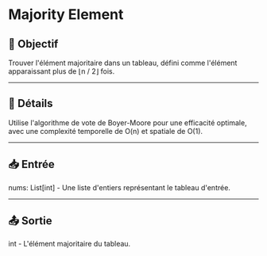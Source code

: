 # Majority Element

## 🎯 Objectif

  Trouver l'élément majoritaire dans un tableau, défini comme l'élément apparaissant plus de ⌊n / 2⌋ fois.

---

## 📝 Détails

  Utilise l'algorithme de vote de Boyer-Moore pour une efficacité optimale, avec une complexité temporelle de O(n) et spatiale de O(1).

---

## 📥 Entrée

  nums: List[int] - Une liste d'entiers représentant le tableau d'entrée.

---

## 📤 Sortie

  int - L'élément majoritaire du tableau.

